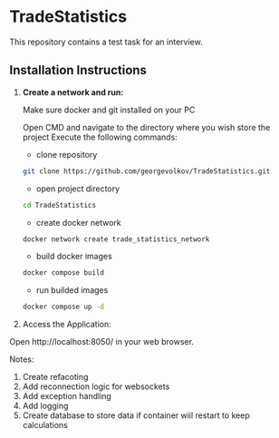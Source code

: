 # TradeStatistics

This repository contains a test task for an interview.

## Installation Instructions

1. **Create a network and run:**
   
   Make sure docker and git installed on your PC
     
   Open CMD and navigate to the directory where you wish store the project 
   Execute the following commands:
	
   - clone repository 
   ```bash
   git clone https://github.com/georgevolkov/TradeStatistics.git
   ```
   - open project directory
   ```bash
   cd TradeStatistics
   ```
   - create docker network 
   ```bash
   docker network create trade_statistics_network
   ```
   - build docker images     
   ```bash
   docker compose build
   ```
   - run builded images
   ```bash
   docker compose up -d
   ```

2. Access the Application:

Open http://localhost:8050/ in your web browser.


Notes:

1. Create refacoting
2. Add reconnection logic for websockets
3. Add exception handling
4. Add logging
5. Create database to store data if container wiil restart to keep calculations